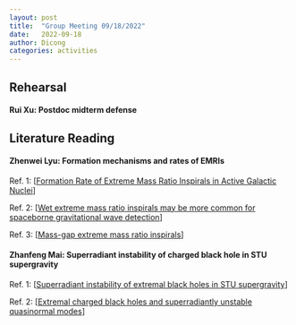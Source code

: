 ```yaml
---
layout: post
title:  "Group Meeting 09/18/2022"
date:   2022-09-18
author: Dicong
categories: activities
---
```



## Rehearsal

#### Rui Xu: Postdoc midterm defense

## Literature Reading

####  Zhenwei Lyu: Formation mechanisms and rates of EMRIs
 
Ref. 1: [[Formation Rate of Extreme Mass Ratio Inspirals in Active Galactic Nuclei](https://arxiv.org/abs/2101.09146)]

Ref. 2: [[Wet extreme mass ratio inspirals may be more common for spaceborne gravitational wave detection](https://arxiv.org/abs/2104.01208)]

Ref. 3: [[Mass-gap extreme mass ratio inspirals](https://arxiv.org/abs/2112.10237)]

#### Zhanfeng Mai: Superradiant instability of charged black hole in STU supergravity

Ref. 1: [[Superradiant instability of extremal black holes in STU supergravity](https://arxiv.org/abs/2110.14942)]

Ref. 2: [[Extremal charged black holes and superradiantly unstable quasinormal modes](https://arxiv.org/abs/2201.11138)]

